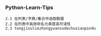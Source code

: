 ### Python-Learn-Tips
    2.1 在列表/字典/集合中选取数据
    2.2 在列表中高效命名元素提高可读性
    2.3 tongjixuliezhongyuansudechuxianpindu
